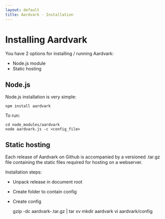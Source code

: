 ```yaml
---
layout: default
title: Aardvark - Installation
---
```

Installing Aardvark
===================

You have 2 options for installing / running Aardvark:
* Node.js module
* Static hosting

Node.js
-------

Node.js installation is very simple:

    npm install aardvark


To run:

    cd node_modules/aardvark
    node aardvark.js -c <config_file>



Static hosting
--------------

Each release of Aardvark on Github is accompanied by a versioned .tar.gz file containing the static files required for hosting on a webserver.

Installation steps:

* Unpack release in document root
* Create folder to contain config
* Create config


    gzip -dc aardvark-<version>.tar.gz | tar xv
    mkdir aardvark
    vi aardvark/config